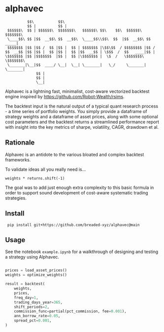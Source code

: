 # alphavec

```
          $$\           $$\                                               
          $$ |          $$ |                                              
 $$$$$$\  $$ | $$$$$$\  $$$$$$$\   $$$$$$\ $$\    $$\  $$$$$$\   $$$$$$$\ 
 \____$$\ $$ |$$  __$$\ $$  __$$\  \____$$\\$$\  $$  |$$  __$$\ $$  _____|
 $$$$$$$ |$$ |$$ /  $$ |$$ |  $$ | $$$$$$$ |\$$\$$  / $$$$$$$$ |$$ /      
$$  __$$ |$$ |$$ |  $$ |$$ |  $$ |$$  __$$ | \$$$  /  $$   ____|$$ |      
\$$$$$$$ |$$ |$$$$$$$  |$$ |  $$ |\$$$$$$$ |  \$  /   \$$$$$$$\ \$$$$$$$\ 
 \_______|\__|$$  ____/ \__|  \__| \_______|   \_/     \_______| \_______|
              $$ |                                                        
              $$ |                                                        
              \__|                                                                                                         
```

Alphavec is a lightning fast, minimalist, cost-aware vectorized backtest engine inspired by https://github.com/Robot-Wealth/rsims.

The backtest input is the natural output of a typical quant research process - a time series of portfolio weights. You simply provide a dataframe of strategy weights and a dataframe of asset prices, along with some optional cost parameters and the backtest returns a streamlined performance report with insight into the key metrics of sharpe, volatility, CAGR, drawdown et al.

## Rationale

Alphavec is an antidote to the various bloated and complex backtest frameworks.

To validate ideas all you really need is...

``` weights * returns.shift(-1) ```

The goal was to add just enough extra complexity to this basic formula in order to support sound development of cost-aware systematic trading strategies.

## Install

``` pip install git+https://github.com/breaded-xyz/alphavec@main```

## Usage

See the notebook ```example.ipynb``` for a walkthrough of designing and testing a strategy using Alphavec.

```python

prices = load_asset_prices()
weights = optimize_weights()

result = backtest(
    weights,
    prices,
    freq_day=1,
    trading_days_year=365,
    shift_periods=2,
    commission_func=partial(pct_commission, fee=0.001),
    ann_borrow_rate=0.05,
    spread_pct=0.001,
)
```
